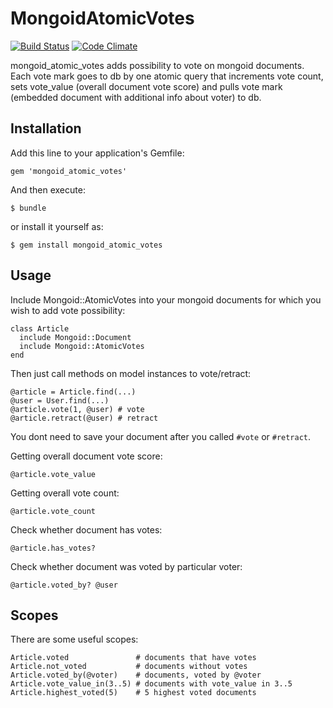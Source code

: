 # MongoidAtomicVotes

[![Build Status](https://travis-ci.org/hck/mongoid_atomic_votes.png)](https://travis-ci.org/hck/mongoid_atomic_votes) [![Code Climate](https://codeclimate.com/github/hck/mongoid_atomic_votes.png)](https://codeclimate.com/github/hck/mongoid_atomic_votes)

mongoid_atomic_votes adds possibility to vote on mongoid documents.
Each vote mark goes to db by one atomic query that increments vote count, sets vote_value (overall document vote score) and pulls vote mark (embedded document with additional info about voter) to db.

## Installation

Add this line to your application's Gemfile:

    gem 'mongoid_atomic_votes'

And then execute:

    $ bundle

or install it yourself as:

    $ gem install mongoid_atomic_votes

## Usage

Include Mongoid::AtomicVotes into your mongoid documents for which you wish to add vote possibility:

    class Article
      include Mongoid::Document
      include Mongoid::AtomicVotes
    end

Then just call methods on model instances to vote/retract:

    @article = Article.find(...)
    @user = User.find(...)
    @article.vote(1, @user) # vote
    @article.retract(@user) # retract

You dont need to save your document after you called `#vote` or `#retract`.

Getting overall document vote score:

    @article.vote_value

Getting overall vote count:

    @article.vote_count

Check whether document has votes:

    @article.has_votes?

Check whether document was voted by particular voter:

    @article.voted_by? @user

## Scopes

There are some useful scopes:

    Article.voted               # documents that have votes
    Article.not_voted           # documents without votes
    Article.voted_by(@voter)    # documents, voted by @voter
    Article.vote_value_in(3..5) # documents with vote_value in 3..5
    Article.highest_voted(5)    # 5 highest voted documents
